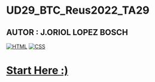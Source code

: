 # UD29_BTC_Reus2022_TA29
## AUTOR : J.ORIOL LOPEZ BOSCH

[![HTML](https://img.shields.io/badge/HTML-%20-orange)]()
[![CSS](https://img.shields.io/badge/CSS-%20-blue)]()
<br>
<h1><a href="https://mednologic.github.io/UD29_BTC_Reus2022_TA29/TA28/index.html">Start Here :)</a></h1>
<br>

